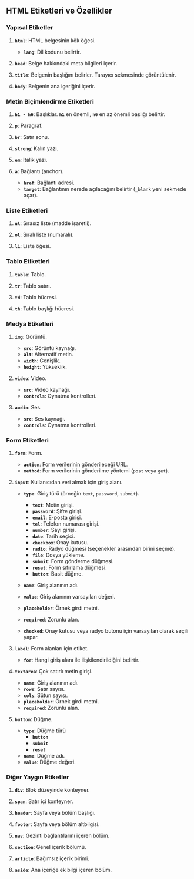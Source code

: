 ## HTML Etiketleri ve Özellikler

### Yapısal Etiketler
1. **`html`**: HTML belgesinin kök öğesi.
   - **`lang`**: Dil kodunu belirtir.

2. **`head`**: Belge hakkındaki meta bilgileri içerir.

3. **`title`**: Belgenin başlığını belirler. Tarayıcı sekmesinde görüntülenir.
   
4. **`body`**: Belgenin ana içeriğini içerir.

### Metin Biçimlendirme Etiketleri
1. **`h1 - h6`**: Başlıklar. **`h1`** en önemli, **`h6`** en az önemli başlığı belirtir.

2. **`p`**: Paragraf.

3. **`br`**: Satır sonu.

4. **`strong`**: Kalın yazı.

5. **`em`**: İtalik yazı.

6. **`a`**: Bağlantı (anchor). 
   - **`href`**: Bağlantı adresi.
   - **`target`**: Bağlantının nerede açılacağını belirtir (`_blank` yeni sekmede açar).

### Liste Etiketleri
1. **`ul`**: Sırasız liste (madde işaretli).

2. **`ol`**: Sıralı liste (numaralı).

3. **`li`**: Liste öğesi.

### Tablo Etiketleri
1. **`table`**: Tablo.

2. **`tr`**: Tablo satırı.

3. **`td`**: Tablo hücresi.

4. **`th`**: Tablo başlığı hücresi.

### Medya Etiketleri
1. **`img`**: Görüntü.
   - **`src`**: Görüntü kaynağı.
   - **`alt`**: Alternatif metin.
   - **`width`**: Genişlik.
   - **`height`**: Yükseklik.

2. **`video`**: Video.
   - **`src`**: Video kaynağı.
   - **`controls`**: Oynatma kontrolleri.

3. **`audio`**: Ses.
   - **`src`**: Ses kaynağı.
   - **`controls`**: Oynatma kontrolleri.

### Form Etiketleri
1. **`form`**: Form.
   - **`action`**: Form verilerinin gönderileceği URL.
   - **`method`**: Form verilerinin gönderilme yöntemi (`post` veya `get`).

2. **`input`**: Kullanıcıdan veri almak için giriş alanı.
   - **`type`**: Giriş türü (örneğin `text`, `password`, `submit`).
        - **`text`**: Metin girişi.
        - **`password`**: Şifre girişi.
        - **`email`**: E-posta girişi.
        - **`tel`**: Telefon numarası girişi.
        - **`number`**: Sayı girişi.
        - **`date`**: Tarih seçici.
        - **`checkbox`**: Onay kutusu.
        - **`radio`**: Radyo düğmesi (seçenekler arasından birini seçme).
        - **`file`**: Dosya yükleme.
        - **`submit`**: Form gönderme düğmesi.
        - **`reset`**: Form sıfırlama düğmesi.
        - **`button`**: Basit düğme.

   - **`name`**: Giriş alanının adı.
   - **`value`**: Giriş alanının varsayılan değeri.
   - **`placeholder`**: Örnek girdi metni.
   - **`required`**: Zorunlu alan.
   - **`checked`**: Onay kutusu veya radyo butonu için varsayılan olarak seçili yapar.

3. **`label`**: Form alanları için etiket.
   - **`for`**: Hangi giriş alanı ile ilişkilendirildiğini belirtir.

4. **`textarea`**: Çok satırlı metin girişi.
   - **`name`**: Giriş alanının adı.
   - **`rows`**: Satır sayısı.
   - **`cols`**: Sütun sayısı.
   - **`placeholder`**: Örnek girdi metni.
   - **`required`**: Zorunlu alan.

5. **`button`**: Düğme.
   - **`type`**: Düğme türü 
        - **`button`**
        - **`submit`**
        - **`reset`**
   - **`name`**: Düğme adı.
   - **`value`**: Düğme değeri.

### Diğer Yaygın Etiketler
1. **`div`**: Blok düzeyinde konteyner.

2. **`span`**: Satır içi konteyner.

3. **`header`**: Sayfa veya bölüm başlığı.

4. **`footer`**: Sayfa veya bölüm altbilgisi.

5. **`nav`**: Gezinti bağlantılarını içeren bölüm.

6. **`section`**: Genel içerik bölümü.

7. **`article`**: Bağımsız içerik birimi.

8. **`aside`**: Ana içeriğe ek bilgi içeren bölüm.